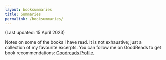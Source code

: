 ```yaml
---
layout: booksummaries
title: Summaries
permalink: /booksummaries/
---
```

(Last updated: 15 April 2023)

Notes on some of the books I have read. It is not exhaustive; just a collection of my favourite excerpts. You can follow me on GoodReads to get book recommendations: [Goodreads Profile.](https://www.goodreads.com/user/show/9698257-manas-saloi)
